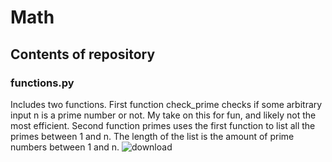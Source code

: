 # Math
## Contents of repository
### functions.py
Includes two functions. First function check_prime checks if some arbitrary input n is a prime number or not. My take on this for fun, and likely not the most efficient. Second function primes uses the first function to list all the primes between 1 and n. The length of the list is the amount of prime numbers between 1 and n.
![download](https://github.com/FM-Ahmed/Math/assets/128718838/6a7ac197-f3c0-41c8-918c-dff15ea72dd9)
